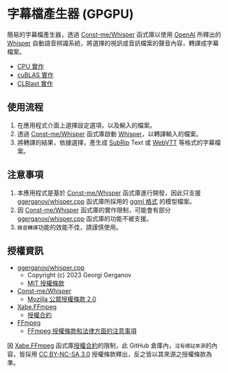 # 字幕檔產生器 (GPGPU)

簡易的字幕檔產生器，透過 [Const-me/Whisper](https://github.com/Const-me/Whisper) 函式庫以使用 [OpenAI](https://openai.com) 所釋出的 [Whisper](https://openai.com/research/whisper) 自動語音辨識系統，將選擇的視訊或音訊檔案的聲音內容，轉譯成字幕檔案。

- [CPU 實作](https://github.com/rubujo/SubtitleGenerator/tree/main)
- [cuBLAS 實作](https://github.com/rubujo/SubtitleGenerator/tree/cuBLAS)
- [CLBlast 實作](https://github.com/rubujo/SubtitleGenerator/tree/CLBlast)

## 使用流程

1. 在應用程式介面上選擇設定選項，以及輸入的檔案。
2. 透過 [Const-me/Whisper](https://github.com/Const-me/Whisper) 函式庫啟動 [Whisper](https://openai.com/research/whisper)，以轉譯輸入的檔案。
3. 將轉譯的結果，依據選擇，產生成 [SubRip](https://zh.wikipedia.org/zh-tw/SubRip) Text 或 [WebVTT](https://developer.mozilla.org/zh-TW/docs/Web/API/WebVTT_API) 等格式的字幕檔案。

## 注意事項

1. 本應用程式是基於 [Const-me/Whisper](https://github.com/Const-me/Whisper) 函式庫進行開發，因此只支援 [ggerganov/whisper.cpp](https://github.com/ggerganov/whisper.cpp) 函式庫所採用的 [ggml 格式](https://github.com/ggerganov/whisper.cpp/tree/master/models) 的模型檔案。
2. 因 [Const-me/Whisper](https://github.com/Const-me/Whisper) 函式庫的實作限制，可能會有部分 [ggerganov/whisper.cpp](https://github.com/ggerganov/whisper.cpp) 函式庫的功能不被支援。
3. `錄音轉譯`功能的效能不佳，請謹慎使用。

## 授權資訊

- [ggerganov/whisper.cpp](https://github.com/ggerganov/whisper.cpp)
   - Copyright (c) 2023  Georgi Gerganov
   - [MIT 授權條款](https://github.com/ggerganov/whisper.cpp/blob/master/LICENSE)
- [Const-me/Whisper](https://github.com/Const-me/Whisper)
   - [Mozilla 公眾授權條款 2.0](https://github.com/Const-me/Whisper/blob/master/LICENSE)
- [Xabe.FFmpeg](https://github.com/tomaszzmuda/Xabe.FFmpeg)
   - [授權合約](https://ffmpeg.xabe.net/license.html)
- [FFmpeg](https://ffmpeg.org/)
   - [FFmpeg 授權條款和法律方面的注意事項](https://ffmpeg.org/legal.html)

因 [Xabe.FFmpeg](https://github.com/tomaszzmuda/Xabe.FFmpeg) 函式庫[授權合約](https://ffmpeg.xabe.net/license.html)的限制，此 GitHub 倉庫內，`沒有標註來源`的內容，皆採用 [CC BY-NC-SA 3.0](https://creativecommons.org/licenses/by-nc-sa/3.0/) 授權條款釋出，反之皆以其來源之授權條款為準。
